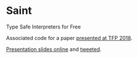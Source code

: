 # Saint

Type Safe Interpreters for Free

Associated code for a paper [presented at TFP 2018](http://www.cse.chalmers.se/~myreen/tfp2018/program.html).

[Presentation slides online](http://www.cse.chalmers.se/~patrikj/talks/TFP_2018_Jansson_TySaInt.pdf) and [tweeted](https://twitter.com/patrikja/status/1006473768221532160).
